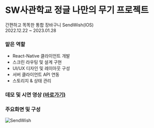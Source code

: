 # SW사관학교 정글 나만의 무기 프로젝트
간편하고 똑똑한 통합 장바구니 SendWish(IOS)<br>
2022.12.22 ~ 2023.01.28
### 맡은 역할
- React-Native 클라이언트 개발
- 스크린 라우팅 및 설계 구현
- UI/UX 디자인 및 레이아웃 구성
- 서버 클라이언트 API 연동
- 스토리지 & 상태 관리
### 데모 및 시연 영상 <a href="https://www.youtube.com/watch?v=kKdQTMBP7dQ">(바로가기)<a>
  
### 주요화면 및 구성



![SendWish](https://user-images.githubusercontent.com/109953972/215467054-c11c8b96-e085-403f-8047-ef7daeeaadb8.jpg)
